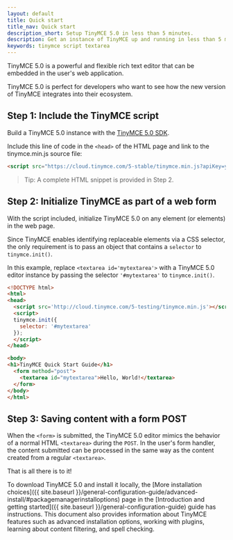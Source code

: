 ```yaml
---
layout: default
title: Quick start
title_nav: Quick start
description_short: Setup TinyMCE 5.0 in less than 5 minutes.
description: Get an instance of TinyMCE up and running in less than 5 minutes.
keywords: tinymce script textarea
---
```


TinyMCE 5.0 is a powerful and flexible rich text editor that can be embedded in the user's web application. 

TinyMCE 5.0 is perfect for developers who want to see how the new version of TinyMCE integrates into their ecosystem.

## Step 1: Include the TinyMCE script

Build a TinyMCE 5.0 instance with the [TinyMCE 5.0 SDK](https://github.com/tinymce/tinymce/tree/master).

Include this line of code in the `<head>` of the HTML page and link to the tinymce.min.js source file:

```html
<script src="https://cloud.tinymce.com/5-stable/tinymce.min.js?apiKey=your_API_key"></script>
```

> Tip: A complete HTML snippet is provided in Step 2.


## Step 2: Initialize TinyMCE as part of a web form

With the script included, initialize TinyMCE 5.0 on any element (or elements) in the web page.

Since TinyMCE enables identifying replaceable elements via a CSS selector, the only requirement is to pass an object that contains a `selector` to `tinymce.init()`.

In this example, replace `<textarea id='mytextarea'>` with a TinyMCE 5.0 editor instance by passing the selector `'#mytextarea'` to `tinymce.init()`.

```html
<!DOCTYPE html>
<html>
<head>
  <script src='http://cloud.tinymce.com/5-testing/tinymce.min.js'></script>
  <script>
  tinymce.init({
    selector: '#mytextarea'
  });
  </script>
</head>

<body>
<h1>TinyMCE Quick Start Guide</h1>
  <form method="post">
    <textarea id="mytextarea">Hello, World!</textarea>
  </form>
</body>
</html>
```


## Step 3: Saving content with a form POST

When the `<form>` is submitted, the TinyMCE 5.0 editor mimics the behavior of a normal HTML `<textarea>` during the `POST`. In the user's form handler, the content submitted can be processed in the same way as the content created from a regular `<textarea>`.

That is all there is to it!

To download TinyMCE 5.0 and install it locally, the [More installation choices]({{  site.baseurl }}/general-configuration-guide/advanced-install/#packagemanagerinstalloptions) page in the [Introduction and getting started]({{ site.baseurl }}/general-configuration-guide) guide has instructions. This document also provides information about TinyMCE features such as advanced installation options, working with plugins, learning about content filtering, and spell checking.
